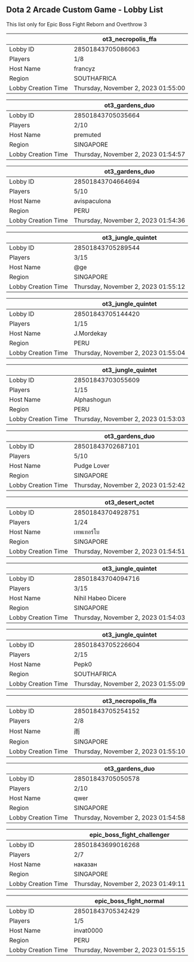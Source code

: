 ## Dota 2 Arcade Custom Game - Lobby List

This list only for Epic Boss Fight Reborn and Overthrow 3

|  | ot3_necropolis_ffa |
| ------ | ------ |
| Lobby ID | 28501843705086063 |
| Players | 1/8 |
| Host Name | francyz |
| Region | SOUTHAFRICA |
| Lobby Creation Time | Thursday, November 2, 2023 01:55:00 |


|  | ot3_gardens_duo |
| ------ | ------ |
| Lobby ID | 28501843705035664 |
| Players | 2/10 |
| Host Name | premuted |
| Region | SINGAPORE |
| Lobby Creation Time | Thursday, November 2, 2023 01:54:57 |


|  | ot3_gardens_duo |
| ------ | ------ |
| Lobby ID | 28501843704664694 |
| Players | 5/10 |
| Host Name | avispaculona |
| Region | PERU |
| Lobby Creation Time | Thursday, November 2, 2023 01:54:36 |


|  | ot3_jungle_quintet |
| ------ | ------ |
| Lobby ID | 28501843705289544 |
| Players | 3/15 |
| Host Name | @ge |
| Region | SINGAPORE |
| Lobby Creation Time | Thursday, November 2, 2023 01:55:12 |


|  | ot3_jungle_quintet |
| ------ | ------ |
| Lobby ID | 28501843705144420 |
| Players | 1/15 |
| Host Name | J.Mordekay |
| Region | PERU |
| Lobby Creation Time | Thursday, November 2, 2023 01:55:04 |


|  | ot3_jungle_quintet |
| ------ | ------ |
| Lobby ID | 28501843703055609 |
| Players | 1/15 |
| Host Name | Alphashogun |
| Region | PERU |
| Lobby Creation Time | Thursday, November 2, 2023 01:53:03 |


|  | ot3_gardens_duo |
| ------ | ------ |
| Lobby ID | 28501843702687101 |
| Players | 5/10 |
| Host Name | Pudge Lover |
| Region | SINGAPORE |
| Lobby Creation Time | Thursday, November 2, 2023 01:52:42 |


|  | ot3_desert_octet |
| ------ | ------ |
| Lobby ID | 28501843704928751 |
| Players | 1/24 |
| Host Name | เทพเทอร์โบ |
| Region | SINGAPORE |
| Lobby Creation Time | Thursday, November 2, 2023 01:54:51 |


|  | ot3_jungle_quintet |
| ------ | ------ |
| Lobby ID | 28501843704094716 |
| Players | 3/15 |
| Host Name | Nihil Habeo Dicere |
| Region | SINGAPORE |
| Lobby Creation Time | Thursday, November 2, 2023 01:54:03 |


|  | ot3_jungle_quintet |
| ------ | ------ |
| Lobby ID | 28501843705226604 |
| Players | 2/15 |
| Host Name | Pepk0 |
| Region | SOUTHAFRICA |
| Lobby Creation Time | Thursday, November 2, 2023 01:55:09 |


|  | ot3_necropolis_ffa |
| ------ | ------ |
| Lobby ID | 28501843705254152 |
| Players | 2/8 |
| Host Name | 雨 |
| Region | SINGAPORE |
| Lobby Creation Time | Thursday, November 2, 2023 01:55:10 |


|  | ot3_gardens_duo |
| ------ | ------ |
| Lobby ID | 28501843705050578 |
| Players | 2/10 |
| Host Name | qwer |
| Region | SINGAPORE |
| Lobby Creation Time | Thursday, November 2, 2023 01:54:58 |


|  | epic_boss_fight_challenger |
| ------ | ------ |
| Lobby ID | 28501843699016268 |
| Players | 2/7 |
| Host Name | наказан |
| Region | SINGAPORE |
| Lobby Creation Time | Thursday, November 2, 2023 01:49:11 |


|  | epic_boss_fight_normal |
| ------ | ------ |
| Lobby ID | 28501843705342429 |
| Players | 1/5 |
| Host Name | invat0000 |
| Region | PERU |
| Lobby Creation Time | Thursday, November 2, 2023 01:55:15 |


